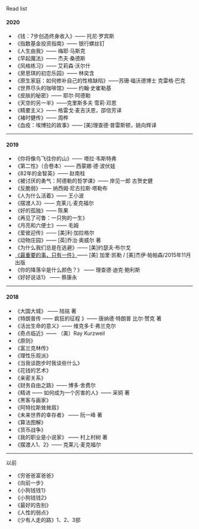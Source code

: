 Read list

#### 2020

* 《钱：7步创造终身收入》—— 托尼·罗宾斯
* 《指数基金投资指南》—— 银行螺丝钉
* 《人生由我》—— 梅耶·马斯克
* 《早起魔法》—— 杰夫·桑德斯
* 《风格练习》—— 艾莉森·沃尔什
* 《房思琪的初恋乐园》—— 林奕含
* 《原生家庭：如何修补自己的性格缺陷》——苏珊·福沃德博士 克雷格·巴克
* 《世界尽头的咖啡馆》—— 约翰·史崔勒基
* 《皮肤的秘密》—— 耶尔·阿德勒
* 《天空的另一半》——克里斯多夫 雪莉·邓恩
* 《精要主义》—— 格雷戈·麦吉沃恩，邵信芳译
* 《褚时健传》—— 周桦
* 《血疫：埃博拉的故事》—— [美]理查德·普雷斯顿，姚向辉译

---

#### 2019

* 《你将像鸟飞往你的山》—— 塔拉·韦斯特弗
* 《第二性》（合卷本）—— 西蒙娜·德·波伏娃
* 《82年的金智英》—— 赵南柱
* 《被讨厌的勇气：阿德勒的哲学课》—— 岸见一郎 古贺史健
* 《反脆弱》—— 纳西姆·尼古拉斯·塔勒布
* 《人为什么活着》—— 王小波
* 《摆渡人3》—— 克莱儿·麦克福尔
* 《好的孤独》—— 陈果
* 《再见了可鲁：一只狗的一生》
* 《月亮和六便士》—— 毛姆
* 《爱彼迎传》—— [美]利·加拉格尔
* 《动物庄园》—— [英]乔治·奥威尔 著
* 《为什么我们总是在逃避》—— [美]约瑟夫·布尔戈
* [《最重要的事，只有一件》](http://yikeshu.me/2019/06/09/reading-book/)—— [美] 加里·凯勒 / [美]杰伊·帕帕森/2015年11月出版
* 《你的降落伞是什么颜色？》 —— 理查德·迪克·鲍利斯
* 《好好说话1》 —— 蔡康永

---

#### 2018

* 《大国大城》  —— 陆铭 著
* 《特朗普传 —— 疯狂的征程 》—— 唐纳德·特朗普  比尔·赞克 著
* 《活出生命的意义》—— 维克多·E·弗兰克尔
* 《奇点临近》—— （美）Ray Kurzweil
* 《原则》
* 《富兰克林传》
* 《理性乐观派》
* 《当我谈跑步时我谈些什么》
* 《花钱的艺术》
* 《亲密关系》
* 《财务自由之路》—— 博多·舍费尔
* 《精进 —— 如何成为一个厉害的人》—— 采铜 著
* 《黑客与画家》
* 《阿特拉斯耸耸肩》
* 《未来世界的幸存者》 —— 阮一峰 著
* 《算法图解》
* 《货币战争》
* 《我的职业是小说家》 —— 村上村树 著
* 《摆渡人1、2》—— 克莱儿·麦克福尔

---
以前

* 《穷爸爸富爸爸》
* 《向前一步》
* 《小狗钱钱1》
* 《小狗钱钱2》
* 《最好的告别》
* 《人性的弱点》
* 《少有人走的路》1、2、3部